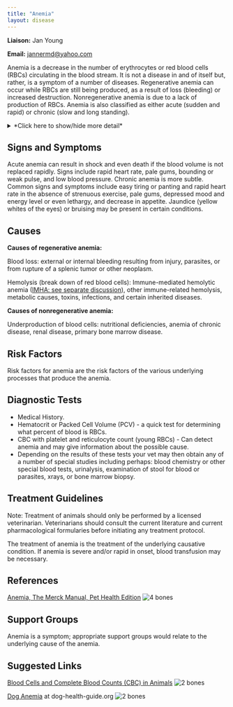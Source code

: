 ```yaml
---
title: "Anemia"
layout: disease
---
```


**Liaison:** Jan Young

**Email:** <jannermd@yahoo.com>

Anemia is a decrease in the number of erythrocytes or red blood cells
(RBCs) circulating in the blood stream. It is not a disease in and of
itself but, rather, is a symptom of a number of diseases. Regenerative
anemia can occur while RBCs are still being produced, as a result of
loss (bleeding) or increased destruction. Nonregenerative anemia is
due to a lack of production of RBCs. Anemia is also classified as
either acute (sudden and rapid) or chronic (slow and long standing).

<details>
<summary>*Click here to show/hide more detail*</summary>
Red blood cells (RBCs) carry oxygen from the lungs throughout the tissues of the body. They have a normal life span of perhaps 120 days, and as they age, they are removed from the blood stream by the spleen and discarded. The bone marrow constantly makes new RBCs to replace the old ones. Certain diseases and environmental factors can cause the RBCs to be broken down and removed faster than normal, resulting in a need for the bone marrow to work harder. If the bone marrow cannot keep up with the rate of breakdown, anemia can result. In other situations, the underlying problem may be an inability of the bone marrow to make new RBCs even at a normal rate, again resulting in anemia. A third category of anemia is the result of bleeding, either acutely or chronically. When anemia is found in your dog, it is important, as a first step, for your vet to determine which type of anemia is present.
</details>

## Signs and Symptoms

Acute anemia can result in shock and even death if the blood volume is
not replaced rapidly. Signs include rapid heart rate, pale gums,
bounding or weak pulse, and low blood pressure. Chronic anemia is more
subtle. Common signs and symptoms include easy tiring or panting and
rapid heart rate in the absence of strenuous exercise, pale gums,
depressed mood and energy level or even lethargy, and decrease in
appetite. Jaundice (yellow whites of the eyes) or bruising may be
present in certain conditions.

## Causes

**Causes of regenerative anemia:**

Blood loss: external or internal bleeding resulting from injury,
parasites, or from rupture of a splenic tumor or other neoplasm.

Hemolysis (break down of red blood cells): Immune-mediated hemolytic
anemia ([IMHA: see separate discussion](/diseases/immune-mediated-hemolytic-anemia)),
other immune-related hemolysis, metabolic causes, toxins, infections,
and certain inherited diseases.

**Causes of nonregenerative anemia:**

Underproduction of blood cells: nutritional deficiencies, anemia of
chronic disease, renal disease, primary bone marrow disease.

## Risk Factors

Risk factors for anemia are the risk factors of the various underlying
processes that produce the anemia.

## Diagnostic Tests

- Medical History.
- Hematocrit or Packed Cell Volume (PCV) - a quick test for determining what percent of blood is RBCs.
- CBC with platelet and reticulocyte count (young RBCs) - Can detect anemia and may give information about the possible cause.
- Depending on the results of these tests your vet may then obtain any
  of a number of special studies including perhaps: blood chemistry or
  other special blood tests, urinalysis, examination of stool for
  blood or parasites, xrays, or bone marrow biopsy.

## Treatment Guidelines

Note: Treatment of animals should only be performed by a licensed
veterinarian. Veterinarians should consult the current literature and
current pharmacological formularies before initiating any treatment
protocol.

The treatment of anemia is the treatment of the underlying causative
condition. If anemia is severe and/or rapid in onset, blood transfusion
may be necessary.

## References

[Anemia, The Merck Manual, Pet Health Edition](https://www.merckvetmanual.com/dog-owners/blood-disorders-of-dogs/anemia-in-dogs)
![4 bones](/img/4-bones.png)

## Support Groups

Anemia is a symptom; appropriate support groups would relate to the
underlying cause of the anemia.

## Suggested Links

[Blood Cells and Complete Blood Counts (CBC) in Animals](https://www.petcoach.co/article/blood-cells-complete-blood-counts-cbc-in-animals/)
![2 bones](/img/2-bones.png)

[Dog Anemia](http://www.dog-health-guide.org/doganemia.html) at dog-health-guide.org
![2 bones](/img/2-bones.png)
